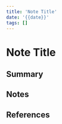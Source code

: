 ```yaml
---
title: 'Note Title'
date: '{{date}}'
tags: []
---
```


# Note Title

## Summary



## Notes



## References

